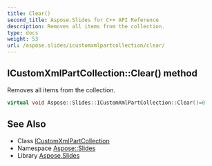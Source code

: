 ```yaml
---
title: Clear()
second_title: Aspose.Slides for C++ API Reference
description: Removes all items from the collection.
type: docs
weight: 53
url: /aspose.slides/icustomxmlpartcollection/clear/
---
```

## ICustomXmlPartCollection::Clear() method


Removes all items from the collection.

```cpp
virtual void Aspose::Slides::ICustomXmlPartCollection::Clear()=0
```

## See Also

* Class [ICustomXmlPartCollection](../)
* Namespace [Aspose::Slides](../../)
* Library [Aspose.Slides](../../../)